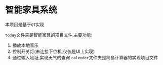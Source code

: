 
# 智能家具系统
本项目是基于`QT`实现

`today`文件夹是智能家具的项目文件,主要功能:
1. 播放本地音乐
2. 控制开关灯(未连接下位机,仅仅是UI上实现)
3. 通过输入地址,实现天气的查询
`calender`文件夹是简易计算器的实现项目文件

